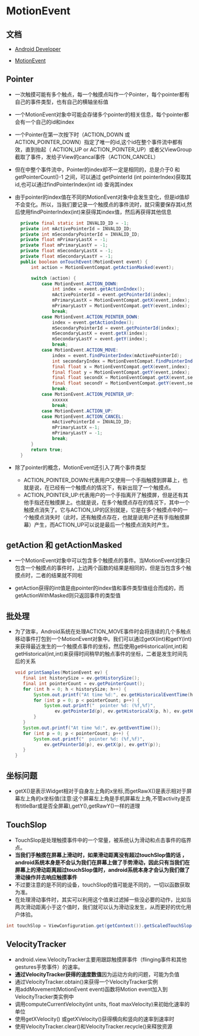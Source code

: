# MotionEvent

## 文档

- [Android Developer](https://developer.android.com/reference/android/view/MotionEvent.html#ACTION_POINTER_DOWN)

- [MotionEvent](http://www.jianshu.com/p/0c863bbde8eb)

## Pointer

- 一次触摸可能有多个触点，每一个触摸点叫作一个Pointer，每个pointer都有自己的事件类型，也有自己的横轴坐标值

- 一个MotionEvent对象中可能会存储多个pointer的相关信息，每个pointer都会有一个自己的id和index

- 一个Pointer在第一次按下时（ACTION_DOWN 或ACTION_POINTER_DOWN）指定了唯一的id,这个id在整个事件流中都有效，直到抬起（ ACTION_UP or ACTION_POINTER_UP）或者父ViewGroup截取了事件，发给子View的cancal事件（ACTION_CANCEL）

- 但在中整个事件流中，Pointer的index却不一定是相同的，总是介于0 和getPointerCount()-1 之间，可以通过 getPointerId (int pointerIndex)获取其id,也可以通过findPointerIndex(int id) 查询其index

- 由于pointer的index值在不同的MotionEvent对象中会发生变化，但是id值却不会变化。所以，当我们要记录一个触摸点的事件流时，就只需要保存其id,然后使用findPointerIndex(int)来获得其index值，然后再获得其他信息

  ```java
    private final static int INVALID_ID = -1;
    private int mActivePointerId = INVALID_ID;
    private int mSecondaryPointerId = INVALID_ID;
    private float mPrimaryLastX = -1;
    private float mPrimaryLastY = -1;
    private float mSecondaryLastX = -1;
    private float mSecondaryLastY = -1;
    public boolean onTouchEvent(MotionEvent event) {
        int action = MotionEventCompat.getActionMasked(event);

        switch (action) {
            case MotionEvent.ACTION_DOWN:
                int index = event.getActionIndex();
                mActivePointerId = event.getPointerId(index);
                mPrimaryLastX = MotionEventCompat.getX(event,index);
                mPrimaryLastY = MotionEventCompat.getY(event,index);
                break;
            case MotionEvent.ACTION_POINTER_DOWN:
                index = event.getActionIndex();
                mSecondaryPointerId = event.getPointerId(index);
                mSecondaryLastX = event.getX(index);
                mSecondaryLastY = event.getY(index);
                break;
            case MotionEvent.ACTION_MOVE:
                index = event.findPointerIndex(mActivePointerId);
                int secondaryIndex = MotionEventCompat.findPointerIndex(event,mSecondaryPointerId);
                final float x = MotionEventCompat.getX(event,index);
                final float y = MotionEventCompat.getY(event,index);
                final float secondX = MotionEventCompat.getX(event,secondaryIndex);
                final float secondY = MotionEventCompat.getY(event,secondaryIndex);
                break;
            case MotionEvent.ACTION_POINTER_UP:
                xxxxxx
                break;
            case MotionEvent.ACTION_UP:
            case MotionEvent.ACTION_CANCEL:
                mActivePointerId = INVALID_ID;
                mPrimaryLastX =-1;
                mPrimaryLastY = -1;
                break;
        }
        return true;
    }
  ```

- 除了pointer的概念，MotionEvent还引入了两个事件类型

    - ACTION_POINTER_DOWN:代表用户又使用一个手指触摸到屏幕上，也就是说，在已经有一个触摸点的情况下，有新出现了一个触摸点。
    - ACTION_POINTER_UP:代表用户的一个手指离开了触摸屏，但是还有其他手指还在触摸屏上。也就是说，在多个触摸点存在的情况下，其中一个触摸点消失了。它与ACTION_UP的区别就是，它是在多个触摸点中的一个触摸点消失时（此时，还有触摸点存在，也就是说用户还有手指触摸屏幕）产生，而ACTION_UP可以说是最后一个触摸点消失时产生。

## getAction 和 getActionMasked

- 一个MotionEvent对象中可以包含多个触摸点的事件。当MotionEvent对象只包含一个触摸点的事件时，上边两个函数的结果是相同的，但是当包含多个触摸点时，二者的结果就不同啦

- getAction获得的int值是由pointer的index值和事件类型值组合而成的，而getActionWithMasked则只返回事件的类型值

## 批处理

- 为了效率，Android系统在处理ACTION_MOVE事件时会将连续的几个多触点移动事件打包到一个MotionEvent对象中。我们可以通过getX(int)和getY(int)来获得最近发生的一个触摸点事件的坐标，然后使用getHistorical(int,int)和getHistorical(int,int)来获得时间稍早的触点事件的坐标，二者是发生时间先后的关系

  ```java
  void printSamples(MotionEvent ev) {
     final int historySize = ev.getHistorySize();
     final int pointerCount = ev.getPointerCount();
     for (int h = 0; h < historySize; h++) {
         System.out.printf("At time %d:", ev.getHistoricalEventTime(h));
         for (int p = 0; p < pointerCount; p++) {
             System.out.printf("  pointer %d: (%f,%f)",
                 ev.getPointerId(p), ev.getHistoricalX(p, h), ev.getHistoricalY(p, h));
         }
     }
     System.out.printf("At time %d:", ev.getEventTime());
     for (int p = 0; p < pointerCount; p++) {
         System.out.printf("  pointer %d: (%f,%f)",
             ev.getPointerId(p), ev.getX(p), ev.getY(p));
     }
  }
  ```

## 坐标问题

- getX()是表示Widget相对于自身左上角的x坐标,而getRawX()是表示相对于屏幕左上角的x坐标值(注意:这个屏幕左上角是手机屏幕左上角,不管activity是否有titleBar或是否全屏幕),getY(),getRawY()一样的道理

## TouchSlop

- TouchSlop是处理触摸事件中的一个常量，被系统认为滑动和点击事件的临界点。
- **当我们手触摸在屏幕上滑动时，如果滑动距离没有超过touchSlop值的话 ，android系统本身是不会认为我们在屏幕上做了手势滑动，因此只有当我们在屏幕上的滑动距离超过touchSlop值时，android系统本身才会认为我们做了滑动操作并去响应触摸事件**
- 不过要注意的是不同的设备，touchSlop的值可能是不同的，一切以函数获取为准。
- 在处理滑动事件时，其实可以利用这个值来过滤掉一些没必要的动作，比如当两次滑动距离小于这个值时，我们就可以认为滑动没发生，从而更好的优化用户体验。

```java
int touchSlop = ViewConfiguration.get(getContext()).getScaledTouchSlop();
```

## VelocityTracker

- android.view.VelocityTracker主要用跟踪触摸屏事件（flinging事件和其他gestures手势事件）的速率。
- **通过VelocityTracker获得的速度数值**因为运动方向的问题，可能为负值
- 通过VelocityTracker.obtain()来获得一个VelocityTracker实例
- 用addMovement(MotionEvent event)函数将Motion event加入到VelocityTracker类实例中
- 调用computeCurrentVelocity(int units, float maxVelocity)来初始化速率的单位
- 使用getXVelocity() 或getXVelocity()获得横向和竖向的速率到速率时
- 使用VelocityTracker.clear()和VelocityTracker.recycle()来释放资源

